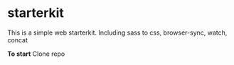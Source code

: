 # starterkit
This is a simple web starterkit. Including sass to css, browser-sync, watch, concat

<b>To start</b> Clone repo

